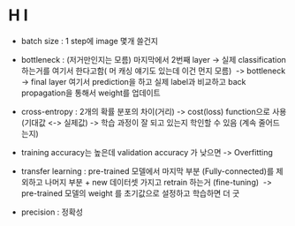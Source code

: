 # H I

- batch size : 1 step에 image 몇개 쓸건지

- bottleneck : (저거만인지는 모름) 마지막에서 2번째 layer -> 실제 classification 하는거를 여기서 한다고함( 머 캐싱 얘기도 있는데 이건 먼지 모름)
  -> bottleneck -> final layer 여기서 prediction을 하고 실제 label과 비교하고 back propagation을 통해서 weight를 업데이트

- cross-entropy : 2개의 확률 분포의 차이(거리) -> cost(loss) function으로 사용 (기대값 <-> 실제값) -> 학습 과정이 잘 되고 있는지 학인할 수 있음 (계속 줄어드는지)

- training accuracy는 높은데 validation accuracy 가 낮으면 -> Overfitting

- transfer learning : pre-trained 모델에서 마지막 부분 (Fully-connected)를 제외하고 나머지 부분 + new 데이터셋 가지고 retrain 하는거 (fine-tuning)
  -> pre-trained 모델의 weight 를 초기값으로 설정하고 학습하면 더 굿
  
- precision : 정확성


